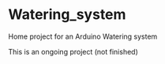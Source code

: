 # Watering_system
Home project for an Arduino Watering system

This is an ongoing project (not finished)
